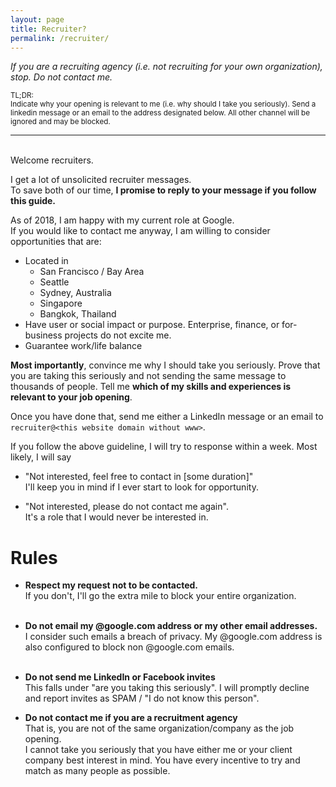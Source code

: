 ```yaml
---
layout: page
title: Recruiter?
permalink: /recruiter/
---
```


*If you are a recruiting agency (i.e. not recruiting for your own organization), stop. Do not contact me.*

<sub>TL;DR:<br>
Indicate why your opening is relevant to me (i.e. why should I take you seriously).
Send a linkedin message or an email to the address designated below.
All other channel will be ignored and may be blocked.

---

<br>
Welcome recruiters.

I get a lot of unsolicited recruiter messages. <br>
To save both of our time, **I promise to reply to your message if you follow this guide.**

As of 2018, I am happy with my current role at Google.<br>
If you would like to contact me anyway, I am willing to consider opportunities that are:

 * Located in
   * San Francisco / Bay Area
   * Seattle
   * Sydney, Australia
   * Singapore
   * Bangkok, Thailand
 * Have user or social impact or purpose. Enterprise, finance, or for-business projects do not excite me.
 * Guarantee work/life balance

**Most importantly**, convince me why I should take you seriously.
Prove that you are taking this seriously and not sending the same message to thousands of people.
Tell me **which of my skills and experiences is relevant to your job opening**.

Once you have done that, send me either a LinkedIn message or an email to<br>
``recruiter@<this website domain without www>``.

If you follow the above guideline, I will try to response within a week.
Most likely, I will say
 * "Not interested, feel free to contact in [some duration]"<br>
   I'll keep you in mind if I ever start to look for opportunity.

 * "Not interested, please do not contact me again".<br>
   It's a role that I would never be interested in.

# Rules

 * **Respect my request not to be contacted.**<br>
   If you don't, I'll go the extra mile to block your entire organization.<br>
   <br>
 * **Do not email my @google.com address or my other email addresses.**<br>
   I consider such emails a breach of privacy.
   My @google.com address is also configured to block non @google.com emails.<br>
   <br>
 * **Do not send me LinkedIn or Facebook invites**<br>
   This falls under "are you taking this seriously".
   I will promptly decline and report invites as SPAM / "I do not know this person".<br>

 * **Do not contact me if you are a recruitment agency**<br>
   That is, you are not of the same organization/company as the job opening.<br>
   I cannot take you seriously that you have either me or your client company best interest in mind.
   You have every incentive to try and match as many people as possible.
